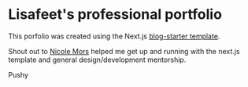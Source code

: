 # Lisafeet's professional portfolio

This porfolio was created using the Next.js [blog-starter template](https://github.com/vercel/next.js/tree/canary/examples/blog-starter).

Shout out to [Nicole Mors](https://github.com/nicolemors) helped me get up and running with the next.js template and general design/development mentorship.

Pushy

